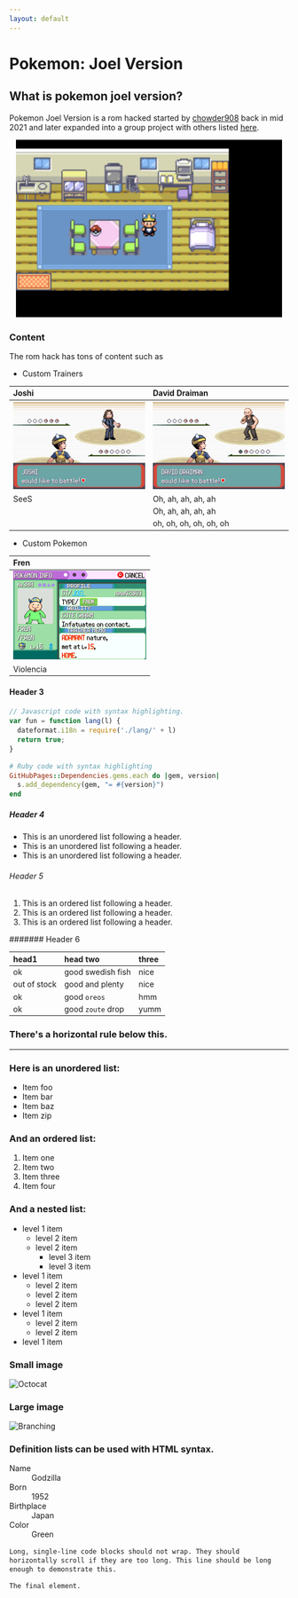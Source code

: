 ```yaml
---
layout: default
---
```

# Pokemon: Joel Version
## What is pokemon joel version?

 Pokemon Joel Version is a rom hacked started by <a href= "https://twitter.com/LazyGenGamers"> chowder908<a/> back in mid 2021 and later expanded into a group project 
 with others listed [here](./credits.html).

 <p align="center">
  <img 
    width="480"
    height="320"
    src="https://raw.githubusercontent.com/TeamShitFarts/WebSiteOrSomeShit/gh-pages/docs/assets/pokeemerald-0.png"
  >
</p>

### Content
The rom hack has tons of content such as
  * Custom Trainers
 
| Joshi        | David Draiman     |
|:-------------|:------------------|
|![Haha PeePeePooPoo](/docs/assets/pokeemerald-5.png)|![Haha PeePeePooPoo](/docs/assets/pokeemerald-6.png)|
|SeeS          | Oh, ah, ah, ah, ah |
|               | Oh, ah, ah, ah, ah |
|               | oh, oh, oh, oh, oh, oh|

  * Custom Pokemon
 
| Fren |
|:-----|
| ![Haha PeePeePooPoo](/docs/assets/pokeemerald-1.png) |
| Violencia |
 

#### Header 3

```js
// Javascript code with syntax highlighting.
var fun = function lang(l) {
  dateformat.i18n = require('./lang/' + l)
  return true;
}
```

```ruby
# Ruby code with syntax highlighting
GitHubPages::Dependencies.gems.each do |gem, version|
  s.add_dependency(gem, "= #{version}")
end
```

##### Header 4

*   This is an unordered list following a header.
*   This is an unordered list following a header.
*   This is an unordered list following a header.

###### Header 5

1.  This is an ordered list following a header.
2.  This is an ordered list following a header.
3.  This is an ordered list following a header.

####### Header 6

| head1        | head two          | three |
|:-------------|:------------------|:------|
| ok           | good swedish fish | nice  |
| out of stock | good and plenty   | nice  |
| ok           | good `oreos`      | hmm   |
| ok           | good `zoute` drop | yumm  |

### There's a horizontal rule below this.

* * *

### Here is an unordered list:

*   Item foo
*   Item bar
*   Item baz
*   Item zip

### And an ordered list:

1.  Item one
1.  Item two
1.  Item three
1.  Item four

### And a nested list:

- level 1 item
  - level 2 item
  - level 2 item
    - level 3 item
    - level 3 item
- level 1 item
  - level 2 item
  - level 2 item
  - level 2 item
- level 1 item
  - level 2 item
  - level 2 item
- level 1 item

### Small image

![Octocat](https://github.githubassets.com/images/icons/emoji/octocat.png)

### Large image

![Branching](https://guides.github.com/activities/hello-world/branching.png)


### Definition lists can be used with HTML syntax.

<dl>
<dt>Name</dt>
<dd>Godzilla</dd>
<dt>Born</dt>
<dd>1952</dd>
<dt>Birthplace</dt>
<dd>Japan</dd>
<dt>Color</dt>
<dd>Green</dd>
</dl>

```
Long, single-line code blocks should not wrap. They should horizontally scroll if they are too long. This line should be long enough to demonstrate this.
```

```
The final element.
```
